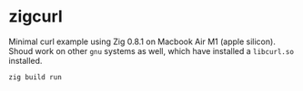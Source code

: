 # zigcurl

Minimal curl example using Zig 0.8.1 on Macbook Air M1 (apple silicon).
Shoud work on other `gnu` systems as well, which have installed a `libcurl.so` installed.

```zig
zig build run
```
